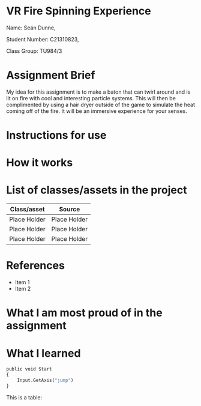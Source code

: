 ﻿
# VR Fire Spinning Experience

Name: Seán Dunne,

Student Number: C21310823,

Class Group: TU984/3

# Assignment Brief
My idea for this assignment is to make a baton that can twirl around and is lit on fire with cool and interesting particle systems. This will then be complimented by using a hair dryer outside of the game to simulate the heat coming off of the fire. It will be an immersive experience for your senses.

# Instructions for use

# How it works

# List of classes/assets in the project

| Class/asset | Source |
|-----------|-----------|
| Place Holder | Place Holder  |
| Place Holder  | Place Holder  |
| Place Holder  | Place Holder  |

# References
* Item 1
* Item 2

# What I am most proud of in the assignment

# What I learned

```Python
public void Start
{
	Input.GetAxis("jump")
}
```

This is a table:
